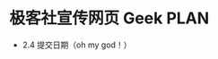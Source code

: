 # 极客社宣传网页  Geek PLAN


- 2.4 提交日期（oh my god！）

 <!--
  _____ | _____        \     /   /______    |  |     / /_  /
()____)+()____)     -----  /       |       | -+-.  /_.|_|/_.
()____)+()____)      \ /  /___   __|__   | |  | |   / | | /
()____)+()____)     ----- | |    | |     |_| _|_|_ /_\`-'/_\
()____)+()____)     __|__ | |  __|_|____   |  |     ___|___
()____)+()____)      /|\  | |      |       | / \     _/|\_
     / | \ (o´ω`o)ﾉ   ヾ(･ω･*)ﾉ   ✧*｡٩(ˊᗜˋ*)و✧*｡  ヽ(^ω^)ﾉ  
-->